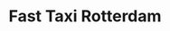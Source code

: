 ---
id: fast-taxi-rotterdam
title: Fast Taxi Rotterdam
description: |-
  For the new website of Fast Taxi Rotterdam, Digimaatwerk developed a modern, user-friendly, and fully optimized solution that offers a significant improvement over the old website. The new site is faster, mobile-friendly, and features an intuitive interface that allows customers to easily book rides.

  A key innovation is the automatic workflow integration with WhatsApp Business. Orders that come in through the website are forwarded directly to WhatsApp, allowing drivers to respond faster and plan rides more efficiently. This not only shortens response time but also increases customer satisfaction and the number of completed bookings.

  Thanks to these improvements, Fast Taxi Rotterdam can execute its service more smoothly, serve more customers, and ultimately generate more profit. This case illustrates how smart technology and a well-designed website contribute to business optimization and growth.
imageUrl: /images/portfolio/fasttaxi_optimized.png
websiteUrl: https://www.fasttaxirotterdam.com
websiteScreenshot: /images/portfolio/fasttaxi_optimized.png
category: web
order: 1
featured: true
---